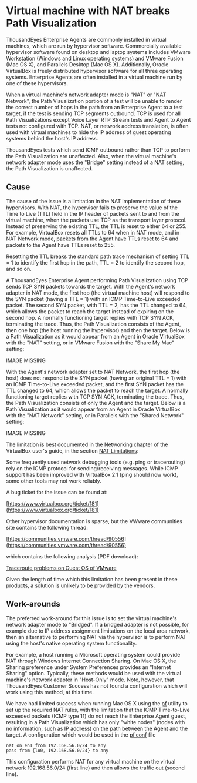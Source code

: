 # Virtual machine with NAT breaks Path Visualization

ThousandEyes Enterprise Agents are commonly installed in virtual machines, which are run by hypervisor software. Commercially available hypervisor software found on desktop and laptop systems includes VMware Workstation \(Windows and Linux operating systems\) and VMware Fusion \(Mac OS X\), and Parallels Desktop \(Mac OS X\). Additionally, Oracle VirtualBox is freely distributed hypervisor software for all three operating systems. Enterprise Agents are often installed in a virtual machine run by one of these hypervisors.

When a virtual machine's network adapter mode is "NAT" or "NAT Network", the Path Visualization portion of a test will be unable to render the correct number of hops in the path from an Enterprise Agent to a test target, if the test is sending TCP segments outbound. TCP is used for all Path Visualizations except Voice Layer RTP Stream tests and Agent to Agent tests not configured with TCP. NAT, or network address translation, is often used with virtual machines to hide the IP address of guest operating systems behind the host's IP address.

ThousandEyes tests which send ICMP outbound rather than TCP to perform the Path Visualization are unaffected. Also, when the virtual machine's network adapter mode uses the "Bridge" setting instead of a NAT setting, the Path Visualization is unaffected.

## Cause

The cause of the issue is a limitation in the NAT implementation of these hypervisors. With NAT, the hypervisor fails to preserve the value of the Time to Live \(TTL\) field in the IP header of packets sent to and from the virtual machine, when the packets use TCP as the transport layer protocol. Instead of preserving the existing TTL, the TTL is reset to either 64 or 255. For example, VirtualBox resets all TTLs to 64 when in NAT mode, and in NAT Network mode, packets from the Agent have TTLs reset to 64 and packets to the Agent have TTLs reset to 255.

Resetting the TTL breaks the standard path trace mechanism of setting TTL = 1 to identify the first hop in the path, TTL = 2 to identify the second hop, and so on.

A ThousandEyes Enterprise Agent performing Path Visualization using TCP sends TCP SYN packets towards the target. With the Agent's network adapter in NAT mode, the first hop \(the virtual machine host\) will respond to the SYN packet \(having a TTL = 1\) with an ICMP Time-to-Live exceeded packet. The second SYN packet, with TTL = 2, has the TTL changed to 64, which allows the packet to reach the target instead of expiring on the second hop. A normally functioning target replies with TCP SYN ACK, terminating the trace. Thus, the Path Visualization consists of the Agent, then one hop \(the host running the hypervisor\) and then the target. Below is a Path Visualization as it would appear from an Agent in Oracle VirtualBox with the "NAT" setting, or in VMware Fusion with the "Share My Mac" setting:

IMAGE MISSING

With the Agent's network adapter set to NAT Network, the first hop \(the host\) does not respond to the SYN packet \(having an original TTL = 1\) with an ICMP Time-to-Live exceeded packet, and the first SYN packet has the TTL changed to 64, which allows the packet to reach the target. A normally functioning target replies with TCP SYN ACK, terminating the trace. Thus, the Path Visualization consists of only the Agent and the target. Below is a Path Visualization as it would appear from an Agent in Oracle VirtualBox with the "NAT Network" setting, or in Parallels with the "Shared Network" setting:

IMAGE MISSING

The limitation is best documented in the Networking chapter of the VirtualBox user's guide, in the section [NAT Limitations](https://www.virtualbox.org/manual/ch06.html#nat-limitations): 

Some frequently used network debugging tools \(e.g. ping or tracerouting\) rely on the ICMP protocol for sending/receiving messages. While ICMP support has been improved with VirtualBox 2.1 \(ping should now work\), some other tools may not work reliably.

A bug ticket for the issue can be found at:

[https://www.virtualbox.org/ticket/181](https://www.virtualbox.org/ticket/181)

Other hypervisor documentation is sparse, but the VWware communities site contains the following thread:

[https://communities.vmware.com/thread/90556](https://communities.vmware.com/thread/90556)

which contains the following analysis \(PDF download\):

[Traceroute problems on Guest OS of VMware](https://communities.vmware.com/servlet/JiveServlet/download/1219174-21155/Traceroute%20problems%20on%20Guest%20OS%20of%20VMware.pdf)

Given the length of time which this limitation has been present in these products, a solution is unlikely to be provided by the vendors.

## Work-arounds

The preferred work-around for this issue is to set the virtual machine's network adapter mode to "Bridged". If a bridged adapter is not possible, for example due to IP address assignment limitations on the local area network, then an alternative to performing NAT via the hypervisor is to perform NAT using the host's native operating system functionality.

For example, a host running a Microsoft operating system could provide NAT through Windows Internet Connection Sharing. On Mac OS X, the Sharing preference under System Preferences provides an "Internet Sharing" option. Typically, these methods would be used with the virtual machine's network adapter in "Host-Only" mode. Note, however, that ThousandEyes Customer Success has not found a configuration which will work using this method, at this time.

We have had limited success when running Mac OS X using the [pf](https://www.openbsd.org/faq/pf/) utility to set up the required NAT rules, with the limitation that the ICMP Time-to-Live exceeded packets \(ICMP type 11\) do not reach the Enterprise Agent guest, resulting in a Path Visualization which has only "white nodes" \(nodes with no information, such as IP address\) on the path between the Agent and the target. A configuration which would be used in the [pf.conf](https://man.openbsd.org/pf.conf.5) file

```text
nat on en1 from 192.168.56.0/24 to any
pass from {lo0, 192.168.56.0/24} to any
```

This configuration performs NAT for any virtual machine on the virtual network 192.168.56.0/24 \(first line\) and then allows the traffic out \(second line\).

